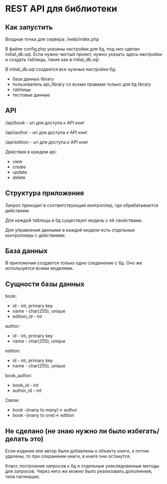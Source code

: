 # REST API для библиотеки

## Как запустить

Входная точка для сервера: /web/index.php

В файле config.php указаны настройки для бд, под них сделан initial_db.sql.
Если нужно чистый проект, нужно указать здесь настройки и создать таблицы, такие как в initial_db.sql.

В initial_db.sql создается все нужные настройки бд:
- база данных library
- пользователь api_library со всеми правами только для бд library
- таблицы
- тестовые данные

## API

/api/book - uri для доступа к API книг

/api/author - uri для доступа к API книг

/api/edition - uri для доступа к API книг

Действия в каждом api:
* view
* create
* update
* delete

## Структура приложения

Запрос приходит в соответствующий контроллер, где обрабатывается действием.

Для каждой таблицы в бд существует модель с её свойствами.

Для управления данными в каждой модели есть отдельные контроллеры с действиями.

## База данных

В приложении создается только одно соединение с бд. Оно же используется всеми моделями.

## Сущности базы данных

book:
- id - int, primary key
- name - char(255), unique
- edition_id - int

author:
- id - int, primary key
- name - char(255), unique

edition:
- id - int, primary key
- name - char(255), unique

book_author:
- book_id - int
- author_id - int

Связи:
- book -(many to many)-> author
- book -(many to one)-> edition

## Не сделано (не знаю нужно ли было избегать/делать это)

Если издание или автор были добавлены к объекту книги, а потом удалены, то при сохранении книги, в книге они останутся.

Класс построения запросов к бд и отдельные унаследованные методы для запросов. Через него же можно было реализовать дополнения, типа пагинации.

